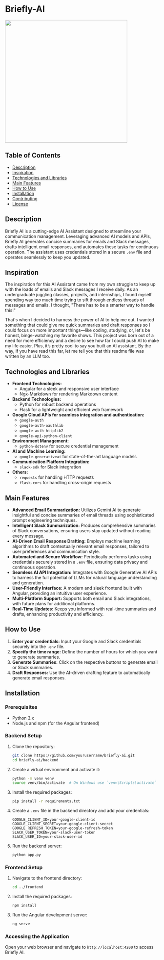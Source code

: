 # Briefly-AI

<img src="https://github.com/deepparekh02/ai-assistant/assets/65657471/00888051-d86e-4562-9eb2-dfc90bf3402c" width=400>

## Table of Contents
- [Description](#description)
- [Inspiration](#inspiration)
- [Technologies and Libraries](#technologies-and-libraries)
- [Main Features](#main-features)
- [How to Use](#how-to-use)
- [Installation](#installation)
- [Contributing](#contributing)
- [License](#license)

## Description

Briefly AI is a cutting-edge AI Assistant designed to streamline your communication management. Leveraging advanced AI models and APIs, Briefly AI generates concise summaries for emails and Slack messages, drafts intelligent email responses, and automates these tasks for continuous operation. The assistant uses credentials stored in a secure `.env` file and operates seamlessly to keep you updated.

## Inspiration

The inspiration for this AI Assistant came from my own struggle to keep up with the loads of emails and Slack messages I receive daily. As an undergraduate juggling classes, projects, and internships, I found myself spending way too much time trying to sift through endless threads of messages and emails. I thought, "There has to be a smarter way to handle this!"

That's when I decided to harness the power of AI to help me out. I wanted something that could give me quick summaries and draft responses so I could focus on more important things—like coding, studying, or, let's be honest, binge-watching my favorite shows. This project was born out of a need for more efficiency and a desire to see how far I could push AI to make my life easier. Plus, it’s pretty cool to say you built an AI assistant. By the way, if you have read this far, let me tell you that this readme file was written by an LLM too.

## Technologies and Libraries

- **Frontend Technologies:**
  - Angular for a sleek and responsive user interface
  - Ngx-Markdown for rendering Markdown content
- **Backend Technologies:**
  - Python for robust backend operations
  - Flask for a lightweight and efficient web framework
- **Google Cloud APIs for seamless integration and authentication:**
  - `google-auth`
  - `google-auth-oauthlib`
  - `google-auth-httplib2`
  - `google-api-python-client`
- **Environment Management:**
  - `python-dotenv` for secure credential management
- **AI and Machine Learning:**
  - `google-generativeai` for state-of-the-art language models
- **Communication Platform Integration:**
  - `slack-sdk` for Slack integration
- **Others:**
  - `requests` for handling HTTP requests
  - `flask-cors` for handling cross-origin requests

## Main Features

- **Advanced Email Summarization:** Utilizes Gemini AI to generate insightful and concise summaries of email threads using sophisticated prompt engineering techniques.
- **Intelligent Slack Summarization:** Produces comprehensive summaries of Slack conversations, ensuring users stay updated without reading every message.
- **AI-Driven Email Response Drafting:** Employs machine learning algorithms to draft contextually relevant email responses, tailored to user preferences and communication style.
- **Automated and Secure Workflow:** Periodically performs tasks using credentials securely stored in a `.env` file, ensuring data privacy and continuous operation.
- **Seamless AI API Integration:** Integrates with Google Generative AI APIs to harness the full potential of LLMs for natural language understanding and generation.
- **User-Friendly Interface:** A modern and sleek frontend built with Angular, providing an intuitive user experience.
- **Multi-Platform Support:** Supports both email and Slack integrations, with future plans for additional platforms.
- **Real-Time Updates:** Keeps you informed with real-time summaries and drafts, enhancing productivity and efficiency.

## How to Use

1. **Enter your credentials:** Input your Google and Slack credentials securely into the `.env` file.
2. **Specify the time range:** Define the number of hours for which you want to generate summaries.
3. **Generate Summaries:** Click on the respective buttons to generate email or Slack summaries.
4. **Draft Responses:** Use the AI-driven drafting feature to automatically generate email responses.

## Installation

### Prerequisites
- Python 3.x
- Node.js and npm (for the Angular frontend)

### Backend Setup
1. Clone the repository:
    ```bash
    git clone https://github.com/yourusername/briefly-ai.git
    cd briefly-ai/backend
    ```
2. Create a virtual environment and activate it:
    ```bash
    python -m venv venv
    source venv/bin/activate  # On Windows use `venv\Scripts\activate`
    ```
3. Install the required packages:
    ```bash
    pip install -r requirements.txt
    ```
4. Create a `.env` file in the backend directory and add your credentials:
    ```plaintext
    GOOGLE_CLIENT_ID=your-google-client-id
    GOOGLE_CLIENT_SECRET=your-google-client-secret
    GOOGLE_REFRESH_TOKEN=your-google-refresh-token
    SLACK_USER_TOKEN=your-slack-user-token
    SLACK_USER_ID=your-slack-user-id
    ```

5. Run the backend server:
    ```bash
    python app.py
    ```

### Frontend Setup
1. Navigate to the frontend directory:
    ```bash
    cd ../frontend
    ```
2. Install the required packages:
    ```bash
    npm install
    ```
3. Run the Angular development server:
    ```bash
    ng serve
    ```

### Accessing the Application
Open your web browser and navigate to `http://localhost:4200` to access Briefly AI.
